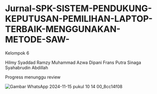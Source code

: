 # Jurnal-SPK-SISTEM-PENDUKUNG-KEPUTUSAN-PEMILIHAN-LAPTOP-TERBAIK-MENGGUNAKAN-METODE-SAW-

Kelompok 6

Hilmy Syaddad Ramzy
Muhammad Azwa Dipani
Frans Putra Sinaga
Syahabrudin Abdillah

Progress menunggu review

![Gambar WhatsApp 2024-11-15 pukul 10 14 00_8cc14f08](https://github.com/user-attachments/assets/27e0717e-62e1-427a-abc6-e75031311ac2)


